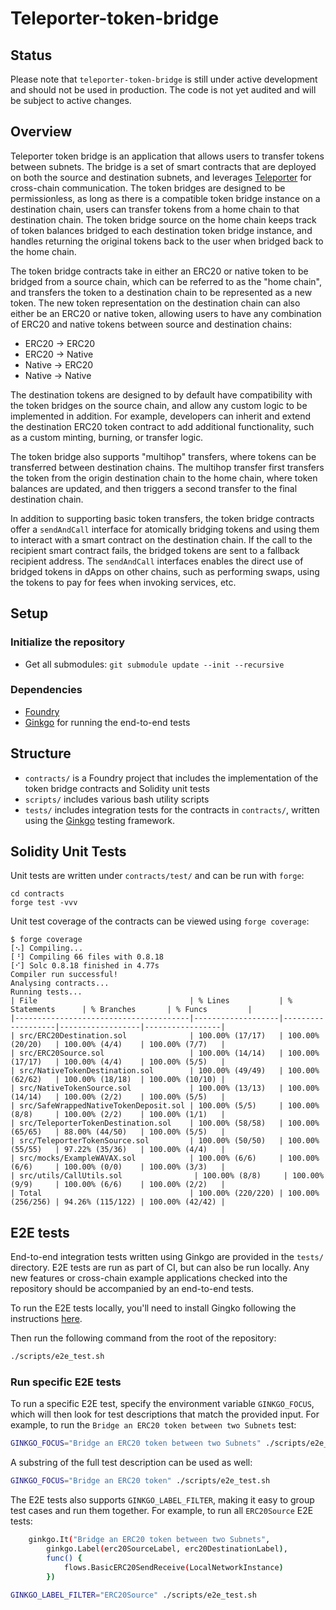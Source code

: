 # Teleporter-token-bridge

## Status

Please note that `teleporter-token-bridge` is still under active development and should not be used in production. The code is not yet audited and will be subject to active changes.

## Overview

Teleporter token bridge is an application that allows users to transfer tokens between subnets. The bridge is a set of smart contracts that are deployed on both the source and destination subnets, and leverages [Teleporter](https://github.com/ava-labs/teleporter) for cross-chain communication. The token bridges are designed to be permissionless, as long as there is a compatible token bridge instance on a destination chain, users can transfer tokens from a home chain to that destination chain. The token bridge source on the home chain keeps track of token balances bridged to each destination token bridge instance, and handles returning the original tokens back to the user when bridged back to the home chain.

The token bridge contracts take in either an ERC20 or native token to be bridged from a source chain, which can be referred to as the "home chain", and transfers the token to a destination chain to be represented as a new token. The new token representation on the destination chain can also either be an ERC20 or native token, allowing users to have any combination of ERC20 and native tokens between source and destination chains:

- ERC20 -> ERC20
- ERC20 -> Native
- Native -> ERC20
- Native -> Native

The destination tokens are designed to by default have compatibility with the token bridges on the source chain, and allow any custom logic to be implemented in addition. For example, developers can inherit and extend the destination ERC20 token contract to add additional functionality, such as a custom minting, burning, or transfer logic.

The token bridge also supports "multihop" transfers, where tokens can be transferred between destination chains. The multihop transfer first transfers the token from the origin destination chain to the home chain, where token balances are updated, and then triggers a second transfer to the final destination chain.

In addition to supporting basic token transfers, the token bridge contracts offer a `sendAndCall` interface for atomically bridging tokens and using them to interact with a smart contract on the destination chain. If the call to the recipient smart contract fails, the bridged tokens are sent to a fallback recipient address. The `sendAndCall` interfaces enables the direct use of bridged tokens in dApps on other chains, such as performing swaps, using the tokens to pay for fees when invoking services, etc.

## Setup

### Initialize the repository

- Get all submodules: `git submodule update --init --recursive`

### Dependencies

- [Foundry](https://book.getfoundry.sh/getting-started/installation)
- [Ginkgo](https://onsi.github.io/ginkgo/#installing-ginkgo) for running the end-to-end tests

## Structure

- `contracts/` is a Foundry project that includes the implementation of the token bridge contracts and Solidity unit tests
- `scripts/` includes various bash utility scripts
- `tests/` includes integration tests for the contracts in `contracts/`, written using the [Ginkgo](https://onsi.github.io/ginkgo/) testing framework.

## Solidity Unit Tests

Unit tests are written under `contracts/test/` and can be run with `forge`:

```
cd contracts
forge test -vvv
```

Unit test coverage of the contracts can be viewed using `forge coverage`:
```
$ forge coverage
[⠢] Compiling...
[⠘] Compiling 66 files with 0.8.18
[⠊] Solc 0.8.18 finished in 4.77s
Compiler run successful!
Analysing contracts...
Running tests...
| File                                  | % Lines           | % Statements      | % Branches       | % Funcs         |
|---------------------------------------|-------------------|-------------------|------------------|-----------------|
| src/ERC20Destination.sol              | 100.00% (17/17)   | 100.00% (20/20)   | 100.00% (4/4)    | 100.00% (7/7)   |
| src/ERC20Source.sol                   | 100.00% (14/14)   | 100.00% (17/17)   | 100.00% (4/4)    | 100.00% (5/5)   |
| src/NativeTokenDestination.sol        | 100.00% (49/49)   | 100.00% (62/62)   | 100.00% (18/18)  | 100.00% (10/10) |
| src/NativeTokenSource.sol             | 100.00% (13/13)   | 100.00% (14/14)   | 100.00% (2/2)    | 100.00% (5/5)   |
| src/SafeWrappedNativeTokenDeposit.sol | 100.00% (5/5)     | 100.00% (8/8)     | 100.00% (2/2)    | 100.00% (1/1)   |
| src/TeleporterTokenDestination.sol    | 100.00% (58/58)   | 100.00% (65/65)   | 88.00% (44/50)   | 100.00% (5/5)   |
| src/TeleporterTokenSource.sol         | 100.00% (50/50)   | 100.00% (55/55)   | 97.22% (35/36)   | 100.00% (4/4)   |
| src/mocks/ExampleWAVAX.sol            | 100.00% (6/6)     | 100.00% (6/6)     | 100.00% (0/0)    | 100.00% (3/3)   |
| src/utils/CallUtils.sol                | 100.00% (8/8)     | 100.00% (9/9)     | 100.00% (6/6)    | 100.00% (2/2)   |
| Total                                 | 100.00% (220/220) | 100.00% (256/256) | 94.26% (115/122) | 100.00% (42/42) |
```

## E2E tests

End-to-end integration tests written using Ginkgo are provided in the `tests/` directory. E2E tests are run as part of CI, but can also be run locally. Any new features or cross-chain example applications checked into the repository should be accompanied by an end-to-end tests.

To run the E2E tests locally, you'll need to install Gingko following the instructions [here](https://onsi.github.io/ginkgo/#installing-ginkgo).

Then run the following command from the root of the repository:

```bash
./scripts/e2e_test.sh
```

### Run specific E2E tests

To run a specific E2E test, specify the environment variable `GINKGO_FOCUS`, which will then look for test descriptions that match the provided input. For example, to run the `Bridge an ERC20 token between two Subnets` test:

```bash
GINKGO_FOCUS="Bridge an ERC20 token between two Subnets" ./scripts/e2e_test.sh
```

A substring of the full test description can be used as well:

```bash
GINKGO_FOCUS="Bridge an ERC20 token" ./scripts/e2e_test.sh
```

The E2E tests also supports `GINKGO_LABEL_FILTER`, making it easy to group test cases and run them together. For example, to run all `ERC20Source` E2E tests:

```bash
	ginkgo.It("Bridge an ERC20 token between two Subnets",
		ginkgo.Label(erc20SourceLabel, erc20DestinationLabel),
		func() {
			flows.BasicERC20SendReceive(LocalNetworkInstance)
		})
```

```bash
GINKGO_LABEL_FILTER="ERC20Source" ./scripts/e2e_test.sh
```
